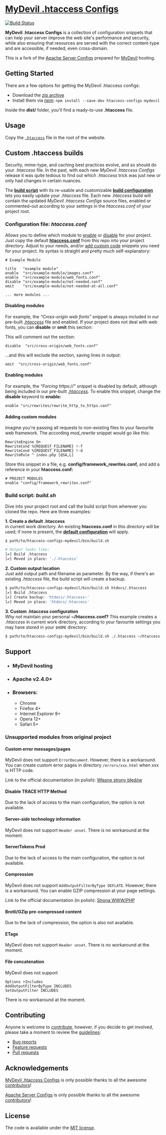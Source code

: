 # [MyDevil .htaccess Configs](https://github.com/rechandler12/htaccess-configs-mydevil/)

[![Build Status](https://travis-ci.com/rechandler12/htaccess-configs-mydevil.svg?branch=master)](https://travis-ci.com/rechandler12/htaccess-configs-mydevil)

**MyDevil .htaccess Configs** is a collection of configuration snippets that can help
your server improve the web site's performance and security, while also
ensuring that resources are served with the correct content-type and are
accessible, if needed, even cross-domain.

This is a fork of the [Apache Server Configs](https://github.com/h5bp/server-configs-apache) prepared for [MyDevil](https://www.mydevil.net) hosting.


## Getting Started

There are a few options for getting the MyDevil .htaccess configs:

* Download the [zip archive](https://github.com/rechandler12/htaccess-configs-mydevil/archive/v1.0.1.zip)
* Install them via [npm](https://www.npmjs.com/):
  `npm install --save-dev htaccess-configs-mydevil`

Inside the **dist/** folder, you'll find a ready-to-use **.htaccess** file.


## Usage

Copy the [`.htaccess`](https://github.com/rechandler12/htaccess-configs-mydevil/blob/master/dist/.htaccess)
file in the root of the website.

## Custom .htaccess builds

Security, mime-type, and caching best practices evolve, and so should do your *.htaccess* file. In the past, with each new *MyDevil .htaccess Configs* release it was quite tedious to find out which *.htaccess* trick was just new or only had changes in certain nuances.

The [**build script**](#build-script-buildsh) with its re-usable and customizable [**build configuration**](#configuration-file-htaccessconf) lets you easily update your *.htaccess* file. Each new *.htaccess* build will contain the updated *MyDevil .htaccess Configs* source files, enabled or commented-out according to your settings in the *htaccess.conf* of your project root.

### Configuration file: *htaccess.conf*

Allows you to define which module to [enable](#enabling-modules) or [disable](#disabling-modules) for your project. Just copy the default [**htaccess.conf**](https://github.com/rechandler12/htaccess-configs-mydevil/blob/master/htaccess.conf) from this repo into your project directory. Adjust to your needs, and/or [add custom code](#adding-custom-modules) snippets you need for your project. Its syntax is straight and pretty much self-explanatory:

```
# Example Module

title   "example module"
enable  "src/example-module/images.conf"
enable  "src/example-module/web_fonts.conf"
disable "src/example-module/not-needed.conf"
omit    "src/example-module/not-needed-at-all.conf"

... more modules ...
```

#### Disabling modules

For example, the *“Cross-origin web fonts”* snippet is always included in our pre-built [*.htaccess*](https://github.com/rechandler12/htaccess-configs-mydevil/blob/master/dist/.htaccess) file and enabled. If your project does not deal with web fonts, you can **disable** or **omit** this section:

This will comment out the section:

```
disable  "src/cross-origin/web_fonts.conf"
```

…and this will exclude the section, saving lines in output:

```
omit  "src/cross-origin/web_fonts.conf"
```

#### Enabling modules

For example, the *“Forcing https://”* snippet is disabled by default, although being included in our pre-built [*.htaccess*](https://github.com/rechandler12/htaccess-configs-mydevil/blob/master/dist/.htaccess). To enable this snippet, change the **disable** keyword to **enable:**

```
enable "src/rewrites/rewrite_http_to_https.conf"
```

#### Adding custom modules

Imagine you're passing all requests to non-existing files to your favourite web framework. The according *mod_rewrite* snippet would go like this:

```
RewriteEngine On
RewriteCond %{REQUEST_FILENAME} !-f
RewriteCond %{REQUEST_FILENAME} !-d
RewriteRule ^ index.php [QSA,L]
```

Store this snippet in a file, e.g. **config/framework_rewrites.conf,** and add a reference in your **htaccess.conf:**

```
# PROJECT MODULES
enable "config/framework_rewrites.conf"
```

### Build script: *build.sh*

Dive into your project root and call the build script from wherever you cloned the repo. Here are three examples:

**1. Create a default .htaccess**  
in current work directory. An existing **htaccess.conf** in this directory will be used; if none is present, the [**default configuration**](https://github.com/rechandler12/htaccess-configs-mydevil/blob/master/htaccess.conf) will apply.


```bash
$ path/to/htaccess-configs-mydevil/bin/build.sh

# Output looks like:
[✔] Build .htaccess
[✔] Moved in place: './.htaccess'
```

**2. Custom output location**  
Just add output path and filename as parameter. By the way, if there's an existing *.htaccess* file, the build script will create a backup.

```bash
$ path/to/htaccess-configs-mydevil/bin/build.sh htdocs/.htaccess
[✔] Build .htaccess
[✔] Create backup: 'htdocs/.htaccess~'
[✔] Moved in place: 'htdocs/.htaccess'
```

**3. Custom .htaccess configuration**  
Why not maintain your personal **~/htaccess.conf?** This example creates a *.htaccess* in current work directory, according to your favourite settings you may have stored in your `$HOME` directory:

```bash
$ path/to/htaccess-configs-mydevil/bin/build.sh ./.htaccess ~/htaccess.conf
```


## Support

* ### __MyDevil hosting__
* ### __Apache v2.4.0+__
* ### __Browsers:__
  * Chrome
  * Firefox 4+
  * Internet Explorer 8+
  * Opera 12+
  * Safari 5+
  
### Unsupported modules from original project
#### Custom error messages/pages
MyDevil does not support ```ErrorDocument```. However, there is a workaround. You can create custom error pages in directory ```/errors/xxx.html``` when xxx is HTTP code.

Link to the official documentation (in polish): [Własne strony błędów](https://wiki.mydevil.net/PHP#W.C5.82asne_strony_b.C5.82.C4.99d.C3.B3w)

#### Disable TRACE HTTP Method

Due to the lack of access to the main configuration, the option is not available.

#### Server-side technology information

MyDevil does not support ```Header unset```. There is no workaround at the moment.

#### ServerTokens Prod

Due to the lack of access to the main configuration, the option is not available.

#### Compression

MyDevil does not support ```AddOutputFilterByType DEFLATE```. However, there is a workaround. You can enable GZIP compression at your page settings.

Link to the official documentation (in polish): [Strona WWW/PHP](https://wiki.mydevil.net/Strona_WWW#PHP)

#### Brotli/GZip pre-compressed content

Due to the lack of compression, the option is also not available.

#### ETags

MyDevil does not support ```Header unset```. There is no workaround at the moment.

#### File concatenation

MyDevil does not support
```
Options +Includes
AddOutputFilterByType INCLUDES
SetOutputFilter INCLUDES
```
There is no workaround at the moment.

## Contributing

Anyone is welcome to [contribute](.github/CONTRIBUTING.md),
however, if you decide to get involved, please take a moment to review
the [guidelines](.github/CONTRIBUTING.md):

* [Bug reports](.github/CONTRIBUTING.md#bugs)
* [Feature requests](.github/CONTRIBUTING.md#features)
* [Pull requests](.github/CONTRIBUTING.md#pull-requests)


## Acknowledgements

[MyDevil .htaccess Configs](https://github.com/rechandler12/htaccess-configs-mydevil/) is only possible thanks to all the awesome
[contributors](https://github.com/rechandler12/htaccess-configs-mydevil/graphs/contributors)!

[Apache Server Configs](https://github.com/h5bp/server-configs-apache/) is only possible thanks to all the awesome
[contributors](https://github.com/h5bp/server-configs-apache/graphs/contributors)!

## License

The code is available under the [MIT license](LICENSE).

